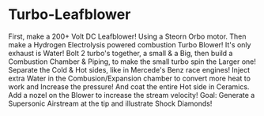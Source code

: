 # Turbo-Leafblower
First, make a 200+ Volt DC Leafblower! Using a Steorn Orbo motor.  Then make a Hydrogen Electrolysis powered combustion Turbo Blower! It's only exhaust is Water! Bolt 2 turbo's together, a small &amp; a Big, then build a Combustion Chamber &amp; Piping, to make the small turbo spin the Larger one! Separate the Cold &amp; Hot sides, like in Mercede's Benz race engines! Inject extra Water in the Combusion/Expansion chamber to convert more heat to work and Increase the pressure! And coat the entire Hot side in Ceramics. Add a nozel on the Blower to increase the stream velocity! Goal: Generate a Supersonic Airstream at the tip and illustrate Shock Diamonds!

